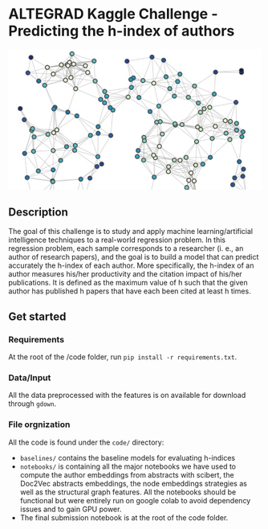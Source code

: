 # ALTEGRAD Kaggle Challenge - Predicting the h-index of authors

![](./graph_nlp.png)

## Description

The goal of this challenge is to study and apply machine learning/artificial intelligence techniques to
a real-world regression problem. In this regression problem, each sample corresponds to a researcher
(i. e., an author of research papers), and the goal is to build a model that can predict accurately the
h-index of each author. More specifically, the h-index of an author measures his/her productivity and
the citation impact of his/her publications. It is defined as the maximum value of h such that the
given author has published h papers that have each been cited at least h times.

## Get started

### Requirements

At the root of the /code folder, run `pip install -r requirements.txt`.

### Data/Input

All the data preprocessed with the features is on available for download through `gdown`.

### File orgnization

All the code is found under the `code/` directory:

- `baselines/` contains the baseline models for evaluating h-indices
- `notebooks/` is containing all the major notebooks we have used to compute the author embeddings from abstracts with scibert, the Doc2Vec abstracts embeddings, the node embeddings strategies as well as the structural graph features. All the notebooks should be functional but were entirely run on google colab to avoid dependency issues and to gain GPU power.
- The final submission notebook is at the root of the code folder.
